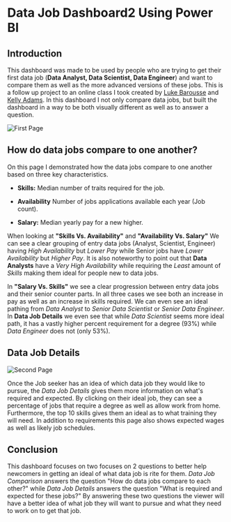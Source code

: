 # Data Job Dashboard2 Using Power BI

## Introduction

This dashboard was made to be used by people who are trying to get their first data job (**Data Analyst, Data Scientist, Data Engineer**) and want to compare them as well as the more advanced versions of these jobs. This is a follow up project to an online class I took created by [Luke Barousse](https://github.com/lukebarousse) and [Kelly Adams](https://github.com/kellyjadams). In this dashboard I not only compare data jobs, but built the dashboard in a way to be both visually different as well as to answer a question.

![First Page](/Data_Jobs_Dashboard_2/Images/Data_Job_Comparison.png)

## How do data jobs compare to one another?

On this page I demonstrated how the data jobs compare to one another based on three key characteristics.

-  **Skills:** Median number of traits required for the job.

-  **Availability** Number of jobs applications available each year (Job count).

-  **Salary:** Median yearly pay for a new higher.

When looking at **"Skills Vs. Availability"** and **"Availability Vs. Salary"** We can see a clear grouping of entry data jobs (Analyst, Scientist, Engineer) having *High Availability* but *Lower Pay* while Senior jobs have *Lower Availability* but *Higher Pay*. It is also noteworthy to point out that **Data Analysts** have a *Very High Availability* while requiring the *Least* amount of *Skills* making them ideal for people new to data jobs.

In **"Salary Vs. Skills"** we see a clear progression between entry data jobs and their senior counter parts. In all three cases we see both an increase in pay as well as an increase in skills required. We can even see an ideal pathing from *Data Analyst* to *Senior Data Scientist* or *Senior Data Engineer*. In **Data Job Details** we even see that while *Data Scientist* seems more ideal path, it has a vastly higher percent requirement for a degree (93%) while *Data Engineer* does not (only 53%).

## Data Job Details

![Second Page](/Images/Data_Job_Details.png)

Once the Job seeker has an idea of which data job they would like to pursue, the *Data Job Details* gives them more information on what's required and expected. By clicking on their ideal job, they can see a percentage of jobs that require a degree as well as allow work from home. Furthermore, the top 10 skills gives them an ideal as to what training they will need. In addition to requirements this page also shows expected wages as well as likely job schedules.

## Conclusion

This dashboard focuses on two focuses on 2 questions to better help newcomers in getting an ideal of what data job is rite for them. *Data Job Comparison* answers the question "How do data jobs compare to each other?" while *Data Job Details* answers the question "What is required and expected for these jobs?" By answering these two questions the viewer will have a better idea of what job they will want to pursue and what they need to work on to get that job.
